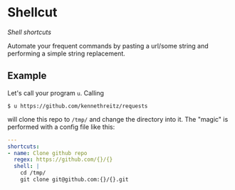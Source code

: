 # Shellcut

_Shell shortcuts_

Automate your frequent commands by pasting a url/some string and performing a simple string replacement.

## Example

Let's call your program `u`. Calling
```
$ u https://github.com/kennethreitz/requests
```

will clone this repo to `/tmp/` and change the directory into it. The "magic" is performed with a config file like this:

```yaml
---
shortcuts:
- name: Clone github repo
  regex: https://github.com/{}/{}
  shell: |
    cd /tmp/
    git clone git@github.com:{}/{}.git

```
